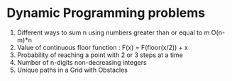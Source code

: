 # Dynamic Programming problems
1. Different ways to sum n using numbers greater than or equal to m O(n-m)*n
2. Value of continuous floor function : F(x) = F(floor(x/2)) + x
3. Probability of reaching a point with 2 or 3 steps at a time
4. Number of n-digits non-decreasing integers
5. Unique paths in a Grid with Obstacles